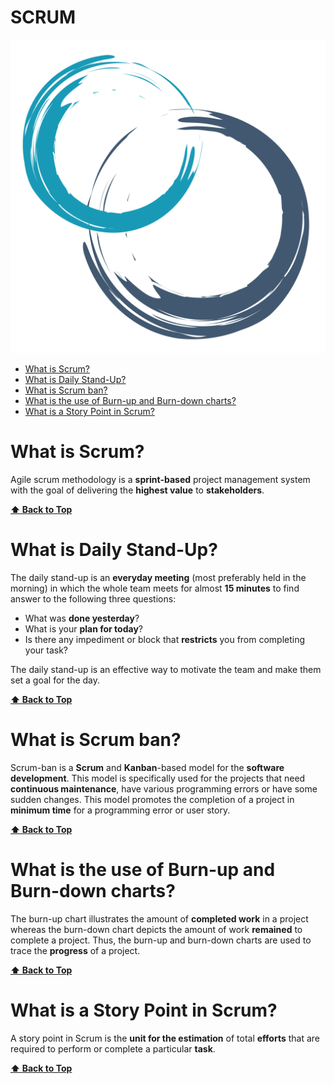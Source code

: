 # SCRUM

<link href="./ASSETS/STYLES.css" rel="stylesheet"></link>
<img src="./ASSETS/SCRUM.svg" alt="Scrum Logo" class="logo"></img>

- [What is Scrum?](#what-is-scrum)
- [What is Daily Stand-Up?](#what-is-daily-stand-up)
- [What is Scrum ban?](#what-is-scrum-ban)
- [What is the use of Burn-up and Burn-down charts?](#what-is-the-use-of-burn-up-and-burn-down-charts)
- [What is a Story Point in Scrum?](#what-is-a-story-point-in-scrum)

# What is **Scru**m?

Agile scrum methodology is a **sprint-based** project management system with the goal of delivering the **highest value** to **stakeholders**.

**[⬆ Back to Top](#scrum)**

# What is **Daily** Stand-Up?

The daily stand-up is an **everyday meeting** (most preferably held in the morning) in which the whole team meets for almost **15 minutes** to find answer to the following three questions:

- What was **done yesterday**?
- What is your **plan for today**?
- Is there any impediment or block that **restricts** you from completing your task?

The daily stand-up is an effective way to motivate the team and make them set a goal for the day.

**[⬆ Back to Top](#scrum)**

# What is **Scrum ban**?

Scrum-ban is a **Scrum** and **Kanban**-based model for the **software development**. This model is specifically used for the projects that need **continuous maintenance**, have various programming errors or have some sudden changes. This model promotes the completion of a project in **minimum time** for a programming error or user story.

**[⬆ Back to Top](#scrum)**

# What is the use of **Burn-up** and **Burn-down** charts?

The burn-up chart illustrates the amount of **completed work** in a project whereas the burn-down chart depicts the amount of work **remained** to complete a project. Thus, the burn-up and burn-down charts are used to trace the **progress** of a project.

**[⬆ Back to Top](#scrum)**

# What is a **Story Point** in Scrum?

A story point in Scrum is the **unit for the estimation** of total **efforts** that are required to perform or complete a particular **task**.

**[⬆ Back to Top](#scrum)**
